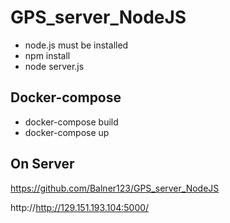 # GPS_server_NodeJS


- node.js must be installed
- npm install 
- node server.js

## Docker-compose
  - docker-compose build
  - docker-compose up

## On Server
 https://github.com/Balner123/GPS_server_NodeJS

 http://http://129.151.193.104:5000/
